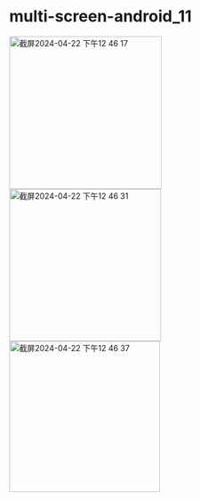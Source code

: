 # multi-screen-android_11
<img width="274" alt="截屏2024-04-22 下午12 46 17" src="https://github.com/Luna-Jia/multi-screen-android_11/assets/73403516/b705b74a-83c2-44ca-bfb7-83c344e56055">
<img width="273" alt="截屏2024-04-22 下午12 46 31" src="https://github.com/Luna-Jia/multi-screen-android_11/assets/73403516/47f9eaf4-0961-4659-9f9f-dca54dff5c85">
<img width="271" alt="截屏2024-04-22 下午12 46 37" src="https://github.com/Luna-Jia/multi-screen-android_11/assets/73403516/66826e69-f5d5-4019-859c-50f6857e1314">
